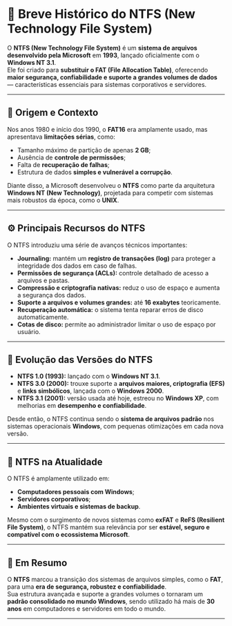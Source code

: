 # 💽 Breve Histórico do NTFS (New Technology File System)

O **NTFS (New Technology File System)** é um **sistema de arquivos desenvolvido pela Microsoft** em **1993**, lançado oficialmente com o **Windows NT 3.1**.  
Ele foi criado para **substituir o FAT (File Allocation Table)**, oferecendo **maior segurança, confiabilidade e suporte a grandes volumes de dados** — características essenciais para sistemas corporativos e servidores.

---

## 🏁 Origem e Contexto

Nos anos 1980 e início dos 1990, o **FAT16** era amplamente usado, mas apresentava **limitações sérias**, como:
- Tamanho máximo de partição de apenas **2 GB**;
- Ausência de **controle de permissões**;
- Falta de **recuperação de falhas**;
- Estrutura de dados **simples e vulnerável a corrupção**.

Diante disso, a Microsoft desenvolveu o **NTFS** como parte da arquitetura **Windows NT (New Technology)**, projetada para competir com sistemas mais robustos da época, como o **UNIX**.

---

## ⚙️ Principais Recursos do NTFS

O NTFS introduziu uma série de avanços técnicos importantes:

- **Journaling:** mantém um **registro de transações (log)** para proteger a integridade dos dados em caso de falhas.  
- **Permissões de segurança (ACLs):** controle detalhado de acesso a arquivos e pastas.  
- **Compressão e criptografia nativas:** reduz o uso de espaço e aumenta a segurança dos dados.  
- **Suporte a arquivos e volumes grandes:** até **16 exabytes** teoricamente.  
- **Recuperação automática:** o sistema tenta reparar erros de disco automaticamente.  
- **Cotas de disco:** permite ao administrador limitar o uso de espaço por usuário.  

---

## 🧱 Evolução das Versões do NTFS

- **NTFS 1.0 (1993):** lançado com o **Windows NT 3.1**.  
- **NTFS 3.0 (2000):** trouxe suporte a **arquivos maiores, criptografia (EFS)** e **links simbólicos**, lançada com o **Windows 2000**.  
- **NTFS 3.1 (2001):** versão usada até hoje, estreou no **Windows XP**, com melhorias em **desempenho e confiabilidade**.

Desde então, o NTFS continua sendo o **sistema de arquivos padrão** nos sistemas operacionais **Windows**, com pequenas otimizações em cada nova versão.

---

## 🧩 NTFS na Atualidade

O NTFS é amplamente utilizado em:
- **Computadores pessoais com Windows**;  
- **Servidores corporativos**;  
- **Ambientes virtuais e sistemas de backup**.  

Mesmo com o surgimento de novos sistemas como **exFAT** e **ReFS (Resilient File System)**, o NTFS mantém sua relevância por ser **estável, seguro e compatível com o ecossistema Microsoft**.

---

## 🧠 Em Resumo

O **NTFS** marcou a transição dos sistemas de arquivos simples, como o **FAT**, para uma **era de segurança, robustez e confiabilidade**.  
Sua estrutura avançada e suporte a grandes volumes o tornaram um **padrão consolidado no mundo Windows**, sendo utilizado há mais de **30 anos** em computadores e servidores em todo o mundo.

---
